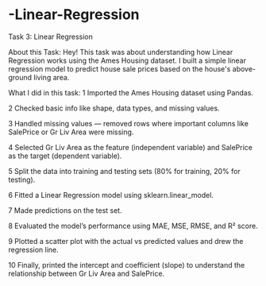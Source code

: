 # -Linear-Regression
Task 3: Linear Regression

About this Task:
Hey! This task was about understanding how Linear Regression works using the Ames Housing dataset. I built a simple linear regression model to predict house sale prices based on the house's above-ground living area.

What I did in this task:
1️ Imported the Ames Housing dataset using Pandas.

2️ Checked basic info like shape, data types, and missing values.

3 Handled missing values — removed rows where important columns like SalePrice or Gr Liv Area were missing.

4️ Selected Gr Liv Area as the feature (independent variable) and SalePrice as the target (dependent variable).

5️ Split the data into training and testing sets (80% for training, 20% for testing).

6️ Fitted a Linear Regression model using sklearn.linear_model.

7️ Made predictions on the test set.

8️ Evaluated the model’s performance using MAE, MSE, RMSE, and R² score.

9️ Plotted a scatter plot with the actual vs predicted values and drew the regression line.

10 Finally, printed the intercept and coefficient (slope) to understand the relationship between Gr Liv Area and SalePrice.
